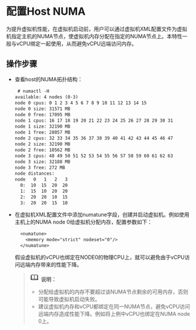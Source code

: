 # 配置Host NUMA<a name="ZH-CN_TOPIC_0187048013"></a>

为提升虚拟机性能，在虚拟机启动前，用户可以通过虚拟机XML配置文件为虚拟机指定主机的NUMA节点，使虚拟机内存分配在指定的NUMA节点上。本特性一般与vCPU绑定一起使用，从而避免vCPU远端访问内存。

## 操作步骤<a name="section13996950155118"></a>

-   查看host的NUMA拓扑结构：

    ```
     # numactl -H
    available: 4 nodes (0-3)
    node 0 cpus: 0 1 2 3 4 5 6 7 8 9 10 11 12 13 14 15
    node 0 size: 31571 MB
    node 0 free: 17095 MB
    node 1 cpus: 16 17 18 19 20 21 22 23 24 25 26 27 28 29 30 31
    node 1 size: 32190 MB
    node 1 free: 28057 MB
    node 2 cpus: 32 33 34 35 36 37 38 39 40 41 42 43 44 45 46 47
    node 2 size: 32190 MB
    node 2 free: 10562 MB
    node 3 cpus: 48 49 50 51 52 53 54 55 56 57 58 59 60 61 62 63
    node 3 size: 32188 MB
    node 3 free: 272 MB
    node distances:
    node   0   1   2   3
      0:  10  15  20  20
      1:  15  10  20  20
      2:  20  20  10  15
      3:  20  20  15  10
    ```

-   在虚拟机XML配置文件中添加numatune字段，创建并启动虚拟机。例如使用主机上的NUMA node 0给虚拟机分配内存，配置参数如下：

    ```
      <numatune>
        <memory mode="strict" nodeset="0"/>
      </numatune>
    ```

    假设虚拟机的vCPU也绑定在NODE0的物理CPU上，就可以避免由于vCPU访问远端内存带来的性能下降。

    >![](public_sys-resources/icon-note.gif) **说明：**   
    >-   分配给虚拟机的内存不要超过该NUMA节点剩余的可用内存，否则可能导致虚拟机启动失败。  
    >-   建议虚拟机内存和vCPU都绑定在同一NUMA节点，避免vCPU访问远端内存造成性能下降。例如将上例中vCPU也绑定在NUMA node 0上。  


